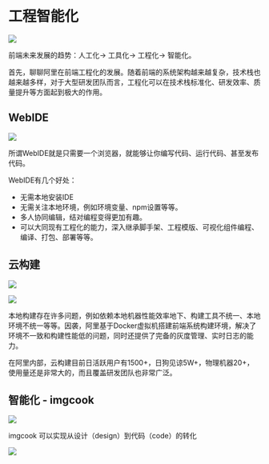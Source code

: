 # 工程智能化


![](https://gcc68.oss-cn-hangzhou.aliyuncs.com/2019-10-23-%E5%B1%8F%E5%B9%95%E5%BF%AB%E7%85%A7%202019-10-23%20%E4%B8%8A%E5%8D%8810.23.28.png?Expires=1571802343&OSSAccessKeyId=TMP.hde1HfRAYQLVUkwjXmVD4LpuPJKyeM2PvycWfaZGHroUMUWM3NAGnXGccriFMVrBDPCcck2iLeZw6k5fxRZgqdYEJYZjjuabL29CFAGy77UF5vy2a82LicxYAxU2Q7.tmp&Signature=xeeLMGRxp0M0jkwLoLQbYPgTEu4%3D)

前端未来发展的趋势：人工化-> 工具化-> 工程化-> 智能化。

首先，聊聊阿里在前端工程化的发展。随着前端的系统架构越来越复杂，技术栈也越来越多样，对于大型研发团队而言，工程化可以在技术栈标准化、研发效率、质量提升等方面起到极大的作用。

## WebIDE

![](https://gcc68.oss-cn-hangzhou.aliyuncs.com/2019-10-23-%E5%B1%8F%E5%B9%95%E5%BF%AB%E7%85%A7%202019-10-23%20%E4%B8%8A%E5%8D%8810.23.37.png?Expires=1571802368&OSSAccessKeyId=TMP.hde1HfRAYQLVUkwjXmVD4LpuPJKyeM2PvycWfaZGHroUMUWM3NAGnXGccriFMVrBDPCcck2iLeZw6k5fxRZgqdYEJYZjjuabL29CFAGy77UF5vy2a82LicxYAxU2Q7.tmp&Signature=%2FbDN0VYsZSapAb4Ht4NdfzE2lzc%3D)

所谓WebIDE就是只需要一个浏览器，就能够让你编写代码、运行代码、甚至发布代码。

WebIDE有几个好处：

- 无需本地安装IDE
- 无需关注本地环境，例如环境变量、npm设置等等。
- 多人协同编辑，结对编程变得更加有趣。
- 可以大同现有工程化的能力，深入继承脚手架、工程模版、可视化组件编程、编译、打包、部署等等。


## 云构建

![](https://gcc68.oss-cn-hangzhou.aliyuncs.com/2019-10-23-%E5%B1%8F%E5%B9%95%E5%BF%AB%E7%85%A7%202019-10-23%20%E4%B8%8A%E5%8D%8810.23.49.png?Expires=1571802385&OSSAccessKeyId=TMP.hde1HfRAYQLVUkwjXmVD4LpuPJKyeM2PvycWfaZGHroUMUWM3NAGnXGccriFMVrBDPCcck2iLeZw6k5fxRZgqdYEJYZjjuabL29CFAGy77UF5vy2a82LicxYAxU2Q7.tmp&Signature=3CrMChIUbvTg69ZLU2DKWr%2FcwEY%3D)

![](https://gcc68.oss-cn-hangzhou.aliyuncs.com/2019-10-23-%E5%B1%8F%E5%B9%95%E5%BF%AB%E7%85%A7%202019-10-23%20%E4%B8%8A%E5%8D%8810.23.57.png?Expires=1571805060&OSSAccessKeyId=TMP.hde1HfRAYQLVUkwjXmVD4LpuPJKyeM2PvycWfaZGHroUMUWM3NAGnXGccriFMVrBDPCcck2iLeZw6k5fxRZgqdYEJYZjjuabL29CFAGy77UF5vy2a82LicxYAxU2Q7.tmp&Signature=vnnjuvZ%2Fl72pU2F9g5SMLUcwbiY%3D)

本地构建存在许多问题，例如依赖本地机器性能效率地下、构建工具不统一、本地环境不统一等等。因袭，阿里基于Docker虚拟机搭建前端系统构建环境，解决了环境不一致和构建性能低的问题，同时还提供了完备的灰度管理、实时日志的能力。

在阿里内部，云构建目前日活跃用户有1500+，日狗见谅5W+，物理机器20+，使用量还是非常大的，而且覆盖研发团队也非常广泛。

## 智能化 - imgcook

![](https://gcc68.oss-cn-hangzhou.aliyuncs.com/2019-10-23-%E5%B1%8F%E5%B9%95%E5%BF%AB%E7%85%A7%202019-10-23%20%E4%B8%8A%E5%8D%8810.24.06.png?Expires=1571805090&OSSAccessKeyId=TMP.hde1HfRAYQLVUkwjXmVD4LpuPJKyeM2PvycWfaZGHroUMUWM3NAGnXGccriFMVrBDPCcck2iLeZw6k5fxRZgqdYEJYZjjuabL29CFAGy77UF5vy2a82LicxYAxU2Q7.tmp&Signature=LP%2BXXUCRJKVuYxjPphgxekHX4bA%3D)

imgcook 可以实现从设计（design）到代码（code）的转化

![](https://gcc68.oss-cn-hangzhou.aliyuncs.com/2019-10-23-%E5%B1%8F%E5%B9%95%E5%BF%AB%E7%85%A7%202019-10-23%20%E4%B8%8A%E5%8D%8810.24.14.png?Expires=1571805110&OSSAccessKeyId=TMP.hde1HfRAYQLVUkwjXmVD4LpuPJKyeM2PvycWfaZGHroUMUWM3NAGnXGccriFMVrBDPCcck2iLeZw6k5fxRZgqdYEJYZjjuabL29CFAGy77UF5vy2a82LicxYAxU2Q7.tmp&Signature=BrGUwotv98n6bzsCOpRDqb%2Bn9ec%3D)





